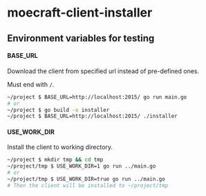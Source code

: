 # moecraft-client-installer

## Environment variables for testing

#### BASE_URL

Download the client from specified url instead of pre-defined ones.

Must end with `/`.

```bash
~/project $ BASE_URL=http://localhost:2015/ go run main.go
# or
~/project $ go build -o installer
~/project $ BASE_URL=http://localhost:2015/ ./installer
```

#### USE_WORK_DIR

Install the client to working directory.

```bash
~/project $ mkdir tmp && cd tmp
~/project/tmp $ USE_WORK_DIR=1 go run ../main.go
# or
~/project/tmp $ USE_WORK_DIR=true go run ../main.go
# Then the client will be installed to ~/project/tmp
```
